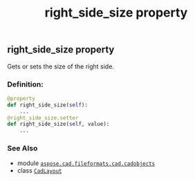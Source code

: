 ﻿---
title: right_side_size property
second_title: Aspose.CAD for Python via .NET API References
description: 
type: docs
weight: 450
url: /python-net/aspose.cad.fileformats.cad.cadobjects/cadlayout/right_side_size/
is_root: false
---

## right_side_size property


Gets or sets the size of the right side.
### Definition:
```python
@property
def right_side_size(self):
    ...
@right_side_size.setter
def right_side_size(self, value):
    ...
```

### See Also
* module [`aspose.cad.fileformats.cad.cadobjects`](../../)
* class [`CadLayout`](/cad/python-net/aspose.cad.fileformats.cad.cadobjects/cadlayout)
